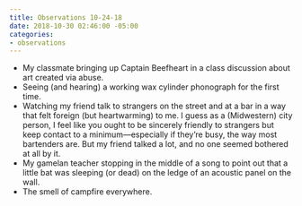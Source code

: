 ```yaml
---
title: Observations 10-24-18
date: 2018-10-30 02:46:00 -05:00
categories:
- observations
---
```


- My classmate bringing up Captain Beefheart in a class discussion about art created via abuse.
- Seeing (and hearing) a working wax cylinder phonograph for the first time.
- Watching my friend talk to strangers on the street and at a bar in a way that felt foreign (but heartwarming) to me. I guess as a (Midwestern) city person, I feel like you ought to be sincerely friendly to strangers but keep contact to a minimum—especially if they’re busy, the way most bartenders are. But my friend talked a lot, and no one seemed bothered at all by it.
- My gamelan teacher stopping in the middle of a song to point out that a little bat was sleeping (or dead) on the ledge of an acoustic panel on the wall.
- The smell of campfire everywhere.